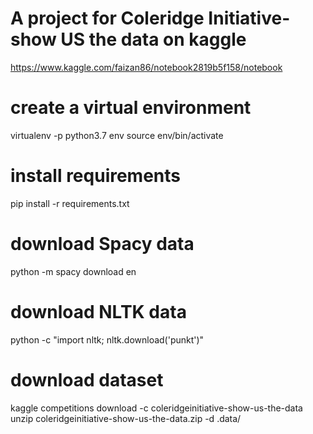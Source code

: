 # A project for Coleridge Initiative- show US the data on kaggle 
https://www.kaggle.com/faizan86/notebook2819b5f158/notebook

# create a virtual environment
virtualenv -p python3.7 env
source env/bin/activate

# install requirements
pip install -r requirements.txt

# download Spacy data
python -m spacy download en

# download NLTK data
python -c "import nltk; nltk.download('punkt')"


# download dataset
kaggle competitions download -c coleridgeinitiative-show-us-the-data
unzip  coleridgeinitiative-show-us-the-data.zip -d .data/
